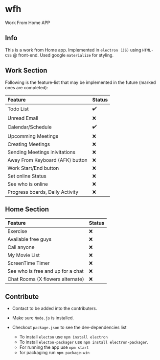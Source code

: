 # wfh

Work From Home APP

## Info

This is a work from Home app. Implemented in `electron (JS)` using `HTML-CSS` @ front-end. Used google `materialize` for styling.

## Work Section

Following is the feature-list that may be implemented in the future (marked ones are completed):

Feature | Status
:------------ | :-------------
Todo List | :heavy_check_mark:
Unread Email | :x:
Calendar/Schedule | :heavy_check_mark:
Upcomming Meetings | :x:
Creating Meetings | :x:
Sending Meetings inivitations | :x:
Away From Keyboard (AFK) button | :x:
Work Start/End button | :x:
Set online Status | :x:
See who is online | :x:
Progress boards, Daily Activity | :x:

## Home Section

Feature | Status
:------------ | :-------------
Exercise | :x:
Available free guys | :x:
Call anyone | :x:
My Movie List | :x:
ScreenTime Timer | :x:
See who is free and up for a chat | :x:
Chat Rooms (X flowers alternate) | :x:

## Contribute

- Contact to be added into the contributers.

- Make sure `Node.js` is installed.

- Checkout `package.json` to see the dev-dependencies list
  - To install `electon` use `npm install electron`
  - To install `electon-packager` use `npm install electron-packager`.
  - For running the app use `npm start`
  - for packaging run `npm package-win`
